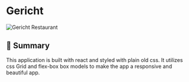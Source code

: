 # Gericht

![Gericht Restaurant](https://i.ibb.co/HYhh4rn/gericht.png)

## 📣 Summary
This application is built with react and styled with plain old css. It utilizes css Grid and flex-box box models to make the app a responsive and beautiful app.